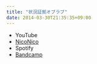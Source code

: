 ```yaml
---
title: "状況証拠オブラブ"
date: 2014-03-30T21:35:35+09:00
---
```


- YouTube
- [NicoNico](https://nico.ms/sm23216287)
- Spotify
- [Bandcamp](https://mikirihasshap.bandcamp.com/track/--34)

